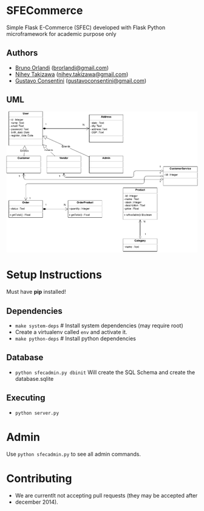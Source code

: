 SFECommerce
===========

Simple Flask E-Commerce (SFEC) developed with Flask Python microframework for academic purpose only

Authors
-------

- [Bruno Orlandi](https://github.com/BrOrlandi) (brorlandi@gmail.com)
- [Nihey Takizawa](https://github.com/nihey) (nihey.takizawa@gmail.com)
- [Gustavo Consentini](https://github.com/gconsentini) (gustavoconsentini@gmail.com)



UML
---

![UML](https://raw.githubusercontent.com/BrOrlandi/SFECommerce/master/uml_diagram.png "UML")

# Setup Instructions

Must have **pip** installed!

Dependencies
------------------
* `make system-deps` # Install system dependencies (may require root)
* Create a virtualenv called `env` and activate it.
* `make python-deps` # Install python dependencies

Database
------------------
* `python sfecadmin.py dbinit`  Will create the SQL Schema and create the database.sqlite

Executing
------------------
* `python server.py`

# Admin

Use `python sfecadmin.py` to see all admin commands.

# Contributing
* We are currentlt not accepting pull requests (they may be accepted after
* december 2014).
